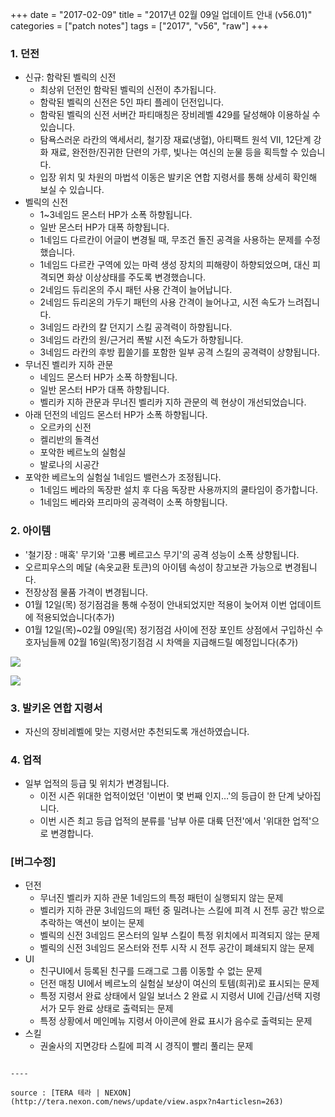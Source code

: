 +++
date = "2017-02-09"
title = "2017년 02월 09일 업데이트 안내 (v56.01)"
categories = ["patch notes"]
tags = ["2017", "v56", "raw"]
+++

### 1. 던전
- 신규: 함락된 벨릭의 신전
  - 최상위 던전인 함락된 벨릭의 신전이 추가됩니다.
  - 함락된 벨릭의 신전은 5인 파티 플레이 던전입니다.
  - 함락된 벨릭의 신전 서버간 파티매칭은 장비레벨 429를 달성해야 이용하실 수 있습니다.
  - 탐욕스러운 라칸의 액세서리, 철기장 재료(냉혈), 아티팩트 원석 VII, 12단계 강화 재료, 완전한/진귀한 단련의 가루, 빛나는 여신의 눈물 등을 획득할 수 있습니다.
  - 입장 위치 및 차원의 마법석 이동은 발키온 연합 지령서를 통해 상세히 확인해 보실 수 있습니다.
- 벨릭의 신전
  - 1~3네임드 몬스터 HP가 소폭 하향됩니다.
  - 일반 몬스터 HP가 대폭 하향됩니다.
  - 1네임드 다르칸이 어글이 변경될 때, 무조건 돌진 공격을 사용하는 문제를 수정했습니다.
  - 1네임드 다르칸 구역에 있는 마력 생성 장치의 피해량이 하향되었으며, 대신 피격되면 화상 이상상태를 주도록 변경했습니다.
  - 2네임드 듀리온의 주시 패턴 사용 간격이 늘어납니다.
  - 2네임드 듀리온의 가두기 패턴의 사용 간격이 늘어나고, 시전 속도가 느려집니다.
  - 3네임드 라칸의 칼 던지기 스킬 공격력이 하향됩니다.
  - 3네임드 라칸의 원/근거리 폭발 시전 속도가 하향됩니다.
  - 3네임드 라칸의 후방 휩쓸기를 포함한 일부 공격 스킬의 공격력이 상향됩니다.
- 무너진 벨리카 지하 관문
  - 네임드 몬스터 HP가 소폭 하향됩니다.
  - 일반 몬스터 HP가 대폭 하향됩니다.
  - 벨리카 지하 관문과 무너진 벨리카 지하 관문의 렉 현상이 개선되었습니다.
- 아래 던전의 네임드 몬스터 HP가 소폭 하향됩니다.
  - 오르카의 신전
  - 켈리반의 돌격선
  - 포악한 베르노의 실험실
  - 발로나의 시공간
- 포악한 베르노의 실험실 1네임드 밸런스가 조정됩니다.
  - 1네임드 베라의 독장판 설치 후 다음 독장판 사용까지의 쿨타임이 증가합니다.
  - 1네임드 베라와 프리마의 공격력이 소폭 하향됩니다.

### 2. 아이템
- '철기장 : 매혹' 무기와 '고룡 베르고스 무기'의 공격 성능이 소폭 상향됩니다.
- 오르피우스의 메달 (속옷교환 토큰)의 아이템 속성이 창고보관 가능으로 변경됩니다.
- 전장상점 물품 가격이 변경됩니다.
- 01월 12일(목) 정기점검을 통해 수정이 안내되었지만 적용이 늦어져 이번 업데이트에 적용되었습니다(추가)
- 01월 12일(목)~02월 09일(목) 정기점검 사이에 전장 포인트 상점에서 구입하신 수호자님들께 02월 16일(목)정기점검 시 차액을 지급해드릴 예정입니다(추가)

![](https://seraphinush-gaming.github.io/mysterium/images/patch-notes/2017-02-09-1.png)

![](https://seraphinush-gaming.github.io/mysterium/images/patch-notes/2017-02-09-2.png)

### 3. 발키온 연합 지령서
- 자신의 장비레벨에 맞는 지령서만 추천되도록 개선하였습니다.

### 4. 업적
- 일부 업적의 등급 및 위치가 변경됩니다.
  - 이전 시즌 위대한 업적이었던 '이번이 몇 번째 인지…'의 등급이 한 단계 낮아집니다.
  - 이번 시즌 최고 등급 업적의 분류를 '남부 아룬 대륙 던전'에서 '위대한 업적'으로 변경합니다.

### [버그수정]
- 던전
  - 무너진 벨리카 지하 관문 1네임드의 특정 패턴이 실행되지 않는 문제
  - 벨리카 지하 관문 3네임드의 패턴 중 밀려나는 스킬에 피격 시 전투 공간 밖으로 추락하는 액션이 보이는 문제
  - 벨릭의 신전 3네임드 몬스터의 일부 스킬이 특정 위치에서 피격되지 않는 문제
  - 벨릭의 신전 3네임드 몬스터와 전투 시작 시 전투 공간이 폐쇄되지 않는 문제
- UI
  - 친구UI에서 등록된 친구를 드래그로 그룹 이동할 수 없는 문제
  - 던전 매칭 UI에서 베르노의 실험실 보상이 여신의 토템(희귀)로 표시되는 문제
  - 특정 지령서 완료 상태에서 일일 보너스 2 완료 시 지령서 UI에 긴급/선택 지령서가 모두 완료 상태로 출력되는 문제
  - 특정 상황에서 메인메뉴 지령서 아이콘에 완료 표시가 음수로 출력되는 문제
- 스킬
  - 권술사의 지면강타 스킬에 피격 시 경직이 빨리 풀리는 문제
```

----

source : [TERA 테라 | NEXON](http://tera.nexon.com/news/update/view.aspx?n4articlesn=263)
